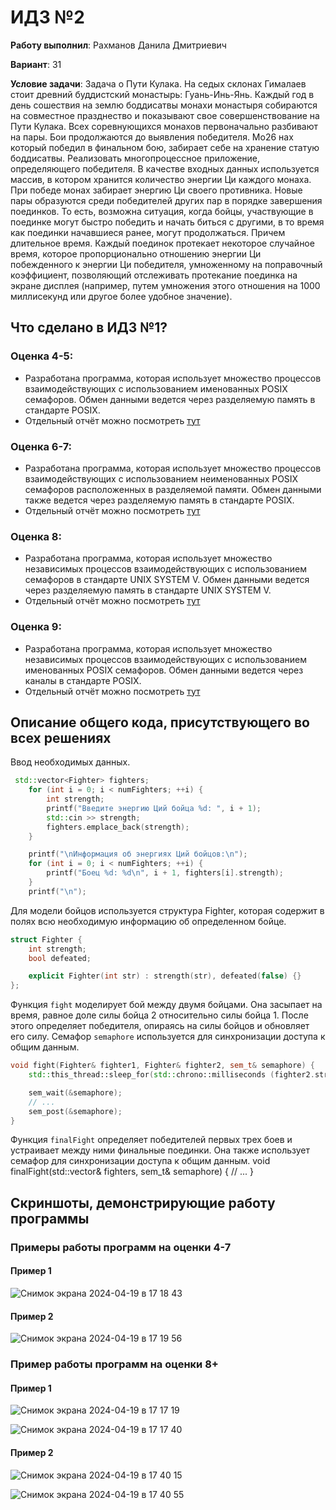 # ИДЗ №2

__Работу выполнил__: Рахманов Данила Дмитриевич

__Вариант__: 31

__Условие задачи__: Задача о Пути Кулака. На седых склонах Гималаев стоит древний буддистский монастырь: Гуань-Инь-Янь. Каждый год в день сошествия на землю боддисатвы монахи монастыря собираются на совместное празднество и показывают свое совершенствование на Пути Кулака. Всех соревнующихся монахов первоначально разбивают на пары. Бои продолжаются до выявления победителя. Мо26 нах который победил в финальном бою, забирает себе на хранение статую боддисатвы. Реализовать многопроцессное приложение, определяющего победителя. В качестве входных данных используется массив, в котором хранится количество энергии Ци каждого монаха. При победе монах забирает энергию Ци своего противника. Новые пары образуются среди победителей других пар в порядке завершения поединков. То есть, возможна ситуация, когда бойцы, участвующие в поединке могут быстро победить и начать биться с другими, в то время как поединки начавшиеся ранее, могут продолжаться. Причем длительное время. Каждый поединок протекает некоторое случайное время, которое пропорционально отношению энергии Ци побежденного к энергии Ци победителя, умноженному на поправочный коэффициент, позволяющий отслеживать протекание поединка на экране дисплея (например, путем умножения этого отношения на 1000 миллисекунд или другое более удобное значение).

## Что сделано в ИДЗ №1?

### Оценка 4-5:
- Разработана программа, которая использует множество процессов взаимодействующих с использованием именованных POSIX семафоров. Обмен данными ведется через
разделяемую память в стандарте POSIX.
- Отдельный отчёт можно посмотреть [тут](named-posix/)

### Оценка 6-7:
- Разработана программа, которая использует множество процессов взаимодействующих с использованием неименованных POSIX семафоров расположенных в разделяемой памяти. Обмен данными также ведется через разделяемую память в стандарте POSIX.
- Отдельный отчёт можно посмотреть [тут](unnamed-posix/)
  
### Оценка 8:
- Разработана программа, которая использует множество независимых процессов взаимодействующих с использованием семафоров в стандарте UNIX SYSTEM V. Обмен данными ведется через разделяемую память в стандарте UNIX SYSTEM V.
- Отдельный отчёт можно посмотреть [тут](two-unix-sys-v/)

### Оценка 9:
- Разработана программа, которая использует множество независимых процессов взаимодействующих с использованием именованных POSIX семафоров. Обмен данными ведется через каналы в стандарте POSIX.
- Отдельный отчёт можно посмотреть [тут](two-channels-named-posix/)

## Описание общего кода, присутствующего во всех решениях

Ввод необходимых данных.
```cpp
 std::vector<Fighter> fighters;
    for (int i = 0; i < numFighters; ++i) {
        int strength;
        printf("Введите энергию Ций бойца %d: ", i + 1);
        std::cin >> strength;
        fighters.emplace_back(strength);
    }

    printf("\nИнформация об энергиях Ций бойцов:\n");
    for (int i = 0; i < numFighters; ++i) {
        printf("Боец %d: %d\n", i + 1, fighters[i].strength);
    }
    printf("\n");
```

Для модели бойцов используется структура Fighter, которая содержит в полях всю необходимую информацию об определенном бойце.
```cpp
struct Fighter {
    int strength;
    bool defeated;

    explicit Fighter(int str) : strength(str), defeated(false) {}
};
```

Функция `fight` моделирует бой между двумя бойцами. Она засыпает на время, равное доле силы бойца 2 относительно силы бойца 1. После этого определяет победителя, опираясь на силы бойцов и обновляет его силу. Семафор `semaphore` используется для синхронизации доступа к общим данным.
```cpp
void fight(Fighter& fighter1, Fighter& fighter2, sem_t& semaphore) {
    std::this_thread::sleep_for(std::chrono::milliseconds (fighter2.strength / fighter1.strength * 1000));

    sem_wait(&semaphore);
    // ...
    sem_post(&semaphore);
}
```

Функция `finalFight` определяет победителей первых трех боев и устраивает между ними финальные поединки. Она также использует семафор для синхронизации доступа к общим данным.
void finalFight(std::vector<Fighter>& fighters, sem_t& semaphore) {
    // ...
}

## Скриншоты, демонстрирующие работу программы 

### Примеры работы программ на оценки 4-7

#### Пример 1
![Снимок экрана 2024-04-19 в 17 18 43](https://github.com/flowykk/operating-sys-hse/assets/71427624/b207d423-9e35-4ccd-a808-453385feeda0)

#### Пример 2
![Снимок экрана 2024-04-19 в 17 19 56](https://github.com/flowykk/operating-sys-hse/assets/71427624/f6873f96-3133-4e08-b392-a4dcb1190d69)

### Пример работы программ на оценки 8+

#### Пример 1
![Снимок экрана 2024-04-19 в 17 17 19](https://github.com/flowykk/operating-sys-hse/assets/71427624/a01a4e9e-38f7-4daa-8fbf-65c6da32573b)

![Снимок экрана 2024-04-19 в 17 17 40](https://github.com/flowykk/operating-sys-hse/assets/71427624/7f3218cf-3232-4806-a3ca-fe883ecb5c0c)

#### Пример 2
![Снимок экрана 2024-04-19 в 17 40 15](https://github.com/flowykk/operating-sys-hse/assets/71427624/2e6a1a65-1421-488b-9584-488639473a65)

![Снимок экрана 2024-04-19 в 17 40 55](https://github.com/flowykk/operating-sys-hse/assets/71427624/6d36200d-8b32-4a82-9df4-6181f342556b)
